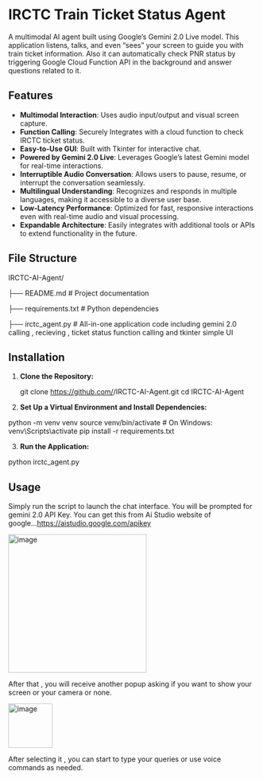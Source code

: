 # IRCTC Train Ticket Status Agent

A multimodal AI agent built using Google’s Gemini 2.0 Live model. This application listens, talks, and even “sees” your screen to guide you with train ticket information. Also it can automatically check PNR status by triggering Google Cloud Function API in the background and answer questions related to it.

## Features

- **Multimodal Interaction**: Uses audio input/output and visual screen capture.
- **Function Calling**: Securely Integrates with a cloud function to check IRCTC ticket status.
- **Easy-to-Use GUI**: Built with Tkinter for interactive chat.
- **Powered by Gemini 2.0 Live**: Leverages Google’s latest Gemini model for real-time interactions.
- **Interruptible Audio Conversation**: Allows users to pause, resume, or interrupt the conversation seamlessly.
- **Multilingual Understanding**: Recognizes and responds in multiple languages, making it accessible to a diverse user base.
- **Low-Latency Performance**: Optimized for fast, responsive interactions even with real-time audio and visual processing.
- **Expandable Architecture**: Easily integrates with additional tools or APIs to extend functionality in the future.

## File Structure

IRCTC-AI-Agent/

├── README.md                      # Project documentation

├── requirements.txt               # Python dependencies

├── irctc_agent.py                 # All-in-one application code including gemini 2.0 calling , recieving , ticket status function calling and tkinter simple UI



## Installation

1. **Clone the Repository:**

   git clone https://github.com/<your-username>/IRCTC-AI-Agent.git
   cd IRCTC-AI-Agent
   
2. **Set Up a Virtual Environment and Install Dependencies:**

python -m venv venv
source venv/bin/activate   # On Windows: venv\Scripts\activate
pip install -r requirements.txt

3. **Run the Application:**

python irctc_agent.py

## Usage
Simply run the script to launch the chat interface.
You will be prompted for gemini 2.0 API Key. You can get this from Ai Studio website of google...https://aistudio.google.com/apikey

<img width="278" alt="image" src="https://github.com/user-attachments/assets/44542052-3d97-4555-98aa-5cbfa28f9464" />

After that , you will receive another popup asking if you want to show your screen or your camera or none.

<img width="89" alt="image" src="https://github.com/user-attachments/assets/510f7855-93b2-4ee1-9304-d48dda5871f9" />

After selecting it , you can start to type your queries or use voice commands as needed.

